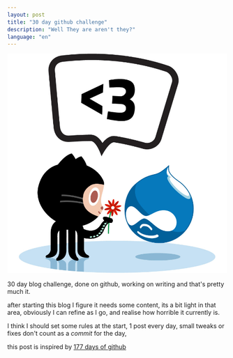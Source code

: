```yaml
---
layout: post
title: "30 day github challenge"
description: "Well They are aren't they?"
language: "en"
---
```


![Cover](/assets/img/posts/githublovedrupal.jpg)

30 day blog challenge, done on github, working on writing and that's pretty much it.
<!-- more -->
after starting this blog I figure it needs some content, its a bit light in that area, obviously I can refine as I go, and realise how horrible it currently is.

I think I should set some rules at the start, 
1 post every day, small tweaks or fixes don't count as a *commit* for the day, 

this post is inspired by [177 days of github](https://ryanseys.com/blog/177-days-of-github/)